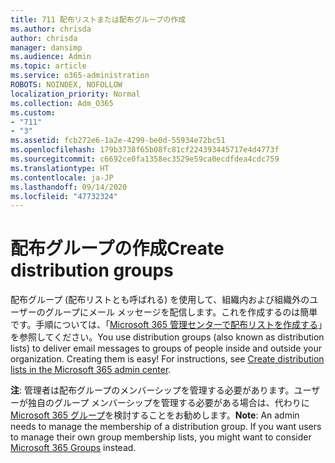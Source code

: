 ```yaml
---
title: 711 配布リストまたは配布グループの作成
ms.author: chrisda
author: chrisda
manager: dansimp
ms.audience: Admin
ms.topic: article
ms.service: o365-administration
ROBOTS: NOINDEX, NOFOLLOW
localization_priority: Normal
ms.collection: Adm_O365
ms.custom:
- "711"
- "3"
ms.assetid: fcb272e6-1a2e-4299-be0d-55934e72bc51
ms.openlocfilehash: 179b3738f65b08fc81cf224393445717e4d4773f
ms.sourcegitcommit: c6692ce0fa1358ec3529e59ca0ecdfdea4cdc759
ms.translationtype: HT
ms.contentlocale: ja-JP
ms.lasthandoff: 09/14/2020
ms.locfileid: "47732324"
---
```

# <a name="create-distribution-groups"></a><span data-ttu-id="fc5a8-102">配布グループの作成</span><span class="sxs-lookup"><span data-stu-id="fc5a8-102">Create distribution groups</span></span>

<span data-ttu-id="fc5a8-p101">配布グループ (配布リストとも呼ばれる) を使用して、組織内および組織外のユーザーのグループにメール メッセージを配信します。これを作成するのは簡単です。手順については、「[Microsoft 365 管理センターで配布リストを作成する](https://docs.microsoft.com/microsoft-365/admin/setup/create-distribution-lists)」を参照してください。</span><span class="sxs-lookup"><span data-stu-id="fc5a8-p101">You use distribution groups (also known as distribution lists) to deliver email messages to groups of people inside and outside your organization. Creating them is easy! For instructions, see [Create distribution lists in the Microsoft 365 admin center](https://docs.microsoft.com/microsoft-365/admin/setup/create-distribution-lists).</span></span>

<span data-ttu-id="fc5a8-p102">**注**: 管理者は配布グループのメンバーシップを管理する必要があります。ユーザーが独自のグループ メンバーシップを管理する必要がある場合は、代わりに [Microsoft 365 グループ](https://support.office.com/article/b565caa1-5c40-40ef-9915-60fdb2d97fa2)を検討することをお勧めします。</span><span class="sxs-lookup"><span data-stu-id="fc5a8-p102">**Note**: An admin needs to manage the membership of a distribution group. If you want users to manage their own group membership lists, you might want to consider [Microsoft 365 Groups](https://support.office.com/article/b565caa1-5c40-40ef-9915-60fdb2d97fa2) instead.</span></span>
